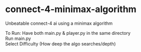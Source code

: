 # connect-4-minimax-algorithm
Unbeatable connect-4 ai using a minimax algorithm <br>

To Run:
Have both main.py & player.py in the same directory <br>
Run main.py <br>
Select Difficulty (How deep the algo searches/depth)
